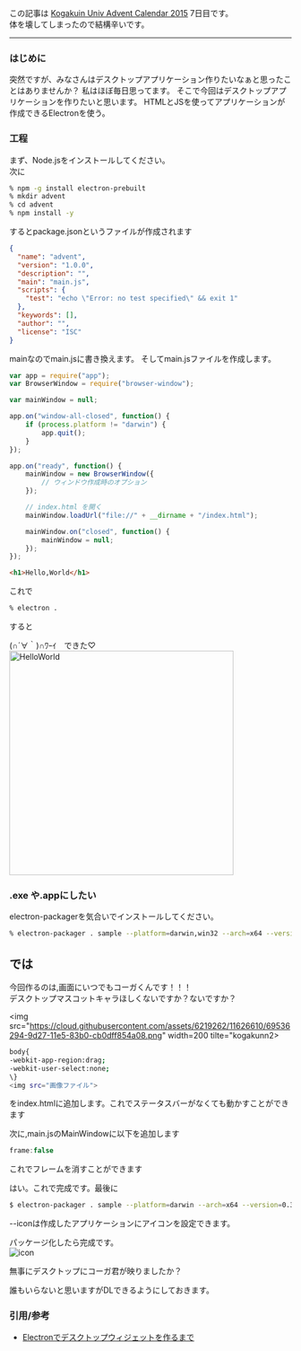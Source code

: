 この記事は [Kogakuin Univ Advent Calendar 2015](http://www.adventar.org/calendars/963) 7日目です。  
体を壊してしまったので結構辛いです。
- - -  
### はじめに
  
突然ですが、みなさんはデスクトップアプリケーション作りたいなぁと思ったことはありませんか？
私はほぼ毎日思ってます。
そこで今回はデスクトップアプリケーションを作りたいと思います。
HTMLとJSを使ってアプリケーションが作成できるElectronを使う。

### 工程
まず、Node.jsをインストールしてください。  
次に
```zsh
% npm -g install electron-prebuilt
% mkdir advent
% cd advent
% npm install -y
```

するとpackage.jsonというファイルが作成されます

```json
{
  "name": "advent",
  "version": "1.0.0",
  "description": "",
  "main": "main.js",
  "scripts": {
    "test": "echo \"Error: no test specified\" && exit 1"
  },
  "keywords": [],
  "author": "",
  "license": "ISC"
}
```
mainなのでmain.jsに書き換えます。
そしてmain.jsファイルを作成します。
```javascript
var app = require("app");
var BrowserWindow = require("browser-window");

var mainWindow = null;

app.on("window-all-closed", function() {
    if (process.platform != "darwin") {
        app.quit();
    }
});

app.on("ready", function() {
    mainWindow = new BrowserWindow({
        // ウィンドウ作成時のオプション
    });

    // index.html を開く
    mainWindow.loadUrl("file://" + __dirname + "/index.html");

    mainWindow.on("closed", function() {
        mainWindow = null;
    });
});
```

```html
<h1>Hello,World</h1>
```
これで
```zsh
% electron .
```
すると

(∩´∀｀)∩ﾜｰｲ　できた♡
<img src="https://cloud.githubusercontent.com/assets/6219262/11626561/0cd4726a-9d27-11e5-815f-ba55a1ace37e.png" width=400 title="HelloWorld">  
### .exe や.appにしたい
electron-packagerを気合いでインストールしてください。

```zsh
% electron-packager . sample --platform=darwin,win32 --arch=x64 --version=0.30.0
```

## では
今回作るのは,画面にいつでもコーガくんです！！！  
デスクトップマスコットキャラほしくないですか？ないですか？  
  
<img src="https://cloud.githubusercontent.com/assets/6219262/11626610/69536294-9d27-11e5-83b0-cb0dff854a08.png" width=200 tilte="kogakunn2>


```bash 
body{
-webkit-app-region:drag;                   
-webkit-user-select:none;
\}
<img src="画像ファイル">
```
をindex.htmlに追加します。これでステータスバーがなくても動かすことができます  
  
次に,main.jsのMainWindowに以下を追加します
```javascript
frame:false
```
これでフレームを消すことができます  

はい。これで完成です。最後に
```zsh
$ electron-packager . sample --platform=darwin --arch=x64 --version=0.30.0 --icon=images/kogakunn.icns

```
--iconは作成したアプリケーションにアイコンを設定できます。

パッケージ化したら完成です。  
<img src="https://cloud.githubusercontent.com/assets/6219262/11626608/669bbb3c-9d27-11e5-893b-ffa464391e80.png" title="icon">
  
無事にデスクトップにコーガ君が映りましたか？

誰もいらないと思いますがDLできるようにしておきます。  

### 引用/参考
- [Electronでデスクトップウィジェットを作るまで](http://qiita.com/SallyAcolyte/items/94ed26ab62b8b32b1b2c)
